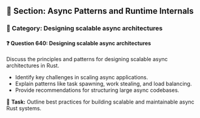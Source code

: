 ## 📘 Section: Async Patterns and Runtime Internals  
### 🔹 Category: Designing scalable async architectures  
#### ❓ Question 640: Designing scalable async architectures

Discuss the principles and patterns for designing scalable async architectures in Rust.

- Identify key challenges in scaling async applications.
- Explain patterns like task spawning, work stealing, and load balancing.
- Provide recommendations for structuring large async codebases.

🔧 **Task:** Outline best practices for building scalable and maintainable async Rust systems.
